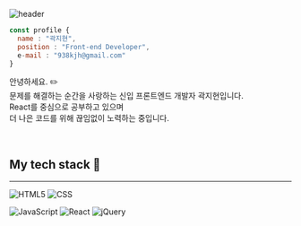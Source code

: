 ![header](https://capsule-render.vercel.app/api?type=waving&color=auto&height=150&section=header&text=Hello,World!&fontSize=30)

````js
const profile {
  name : "곽지현",
  position : "Front-end Developer",
  e-mail : "938kjh@gmail.com"
}
````
  
안녕하세요. :pencil2: </br>
문제를 해결하는 순간을 사랑하는 신입 프론트엔드 개발자 곽지현입니다.<br>
React를 중심으로 공부하고 있으며<br>
더 나은 코드를 위해 끊임없이 노력하는 중입니다.<br>

<br>

## My tech stack :notebook_with_decorative_cover:

---

![HTML5](https://img.shields.io/badge/-HTML-E34F26?style=for-the-badge&logo=html5&logoColor=ffffff)
![CSS](https://img.shields.io/badge/-CSS-1572B6?style=for-the-badge&logo=CSS3&logoColor=ffffff)

![JavaScript](https://img.shields.io/badge/-JavaScript-F7DF1E?style=for-the-badge&logo=JavaScript&logoColor=000000)
![React](https://img.shields.io/badge/-React-61DAFB?style=for-the-badge&logo=React&logoColor=000000)
![jQuery](https://img.shields.io/badge/-jQuery-0769AD?style=for-the-badge&logo=jQuery&logoColor=ffffff)
